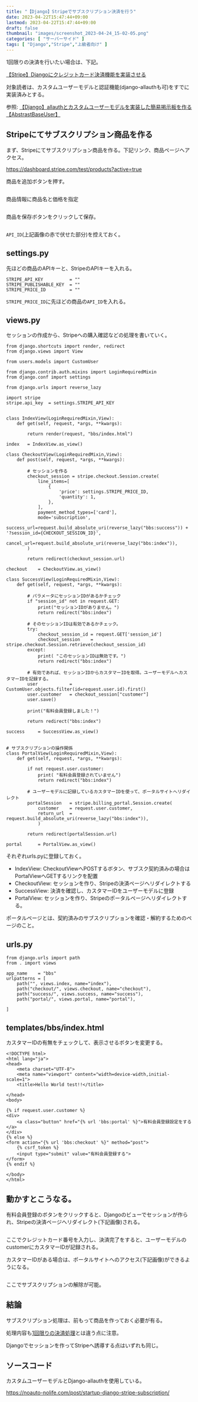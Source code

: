 ```yaml
---
title: "【Django】Stripeでサブスクリプション決済を行う"
date: 2023-04-22T15:47:44+09:00
lastmod: 2023-04-22T15:47:44+09:00
draft: false
thumbnail: "images/screenshot_2023-04-24_15-02-05.png"
categories: [ "サーバーサイド" ]
tags: [ "Django","Stripe","上級者向け" ]
---
```



1回限りの決済を行いたい場合は、下記。

[【Stripe】Djangoにクレジットカード決済機能を実装させる](/post/startup-django-stripe/)

対象読者は、カスタムユーザーモデルと認証機能(django-allauthも可)をすでに実装済みとする。

参照: [【Django】allauthとカスタムユーザーモデルを実装した簡易掲示板を作る【AbstrastBaseUser】](/post/django-custom-user-model-allauth-bbs/)

## Stripeにてサブスクリプション商品を作る

まず、Stripeにてサブスクリプション商品を作る。下記リンク、商品ページへアクセス。

https://dashboard.stripe.com/test/products?active=true

商品を追加ボタンを押す。

<div class="img-center"><img src="/images/Screenshot from 2023-04-24 14-18-53.png" alt=""></div>

商品情報に商品名と価格を指定

<div class="img-center"><img src="/images/Screenshot from 2023-04-24 14-29-05.png" alt=""></div>

商品を保存ボタンをクリックして保存。

<div class="img-center"><img src="/images/Screenshot from 2023-04-24 14-31-15.png" alt=""></div>

`API_ID`(上記画像の赤で伏せた部分)を控えておく。


## settings.py

先ほどの商品のAPIキーと、StripeのAPIキーを入れる。

```
STRIPE_API_KEY          = ""
STRIPE_PUBLISHABLE_KEY  = ""
STRIPE_PRICE_ID         = ""
```

`STRIPE_PRICE_ID`に先ほどの商品の`API_ID`を入れる。


## views.py

セッションの作成から、Stripeへの購入確認などの処理を書いていく。

```
from django.shortcuts import render, redirect
from django.views import View

from users.models import CustomUser

from django.contrib.auth.mixins import LoginRequiredMixin
from django.conf import settings

from django.urls import reverse_lazy

import stripe
stripe.api_key  = settings.STRIPE_API_KEY


class IndexView(LoginRequiredMixin,View):
    def get(self, request, *args, **kwargs):

        return render(request, "bbs/index.html")

index   = IndexView.as_view()

class CheckoutView(LoginRequiredMixin,View):
    def post(self, request, *args, **kwargs):

        # セッションを作る
        checkout_session = stripe.checkout.Session.create(
            line_items=[
                {
                    'price': settings.STRIPE_PRICE_ID,
                    'quantity': 1,
                },
            ],
            payment_method_types=['card'],
            mode='subscription',
            success_url=request.build_absolute_uri(reverse_lazy("bbs:success")) + '?session_id={CHECKOUT_SESSION_ID}',
            cancel_url=request.build_absolute_uri(reverse_lazy("bbs:index")),
        )

        return redirect(checkout_session.url)

checkout    = CheckoutView.as_view()

class SuccessView(LoginRequiredMixin,View):
    def get(self, request, *args, **kwargs):

        # パラメータにセッションIDがあるかチェック
        if "session_id" not in request.GET:
            print("セッションIDがありません。")
            return redirect("bbs:index")

        # そのセッションIDは有効であるかチェック。
        try:
            checkout_session_id = request.GET['session_id']
            checkout_session    = stripe.checkout.Session.retrieve(checkout_session_id)
        except:
            print( "このセッションIDは無効です。")
            return redirect("bbs:index")

        # 有効であれば、セッションIDからカスタマーIDを取得。ユーザーモデルへカスタマーIDを記録する。
        user            = CustomUser.objects.filter(id=request.user.id).first()
        user.customer   = checkout_session["customer"]
        user.save()

        print("有料会員登録しました！")

        return redirect("bbs:index")

success     = SuccessView.as_view()


# サブスクリプションの操作関係
class PortalView(LoginRequiredMixin,View):
    def get(self, request, *args, **kwargs):

        if not request.user.customer:
            print( "有料会員登録されていません")
            return redirect("bbs:index")

        # ユーザーモデルに記録しているカスタマーIDを使って、ポータルサイトへリダイレクト
        portalSession   = stripe.billing_portal.Session.create(
            customer    = request.user.customer,
            return_url  = request.build_absolute_uri(reverse_lazy("bbs:index")),
            )

        return redirect(portalSession.url)

portal      = PortalView.as_view()
```

それぞれurls.pyに登録しておく。

- IndexView: CheckoutViewへPOSTするボタン、サブスク契約済みの場合はPortalViewへGETするリンクを配置
- CheckoutView: セッションを作り、Stripeの決済ページへリダイレクトする
- SuccessView: 決済を確認し、カスタマーIDをユーザーモデルに登録
- PortalView: セッションを作り、Stripeのポータルページへリダイレクトする。

ポータルページとは、契約済みのサブスクリプションを確認・解約するためのページのこと。


## urls.py


```
from django.urls import path
from . import views

app_name    = "bbs"
urlpatterns = [ 
    path("", views.index, name="index"),
    path("checkout/", views.checkout, name="checkout"),
    path("success/", views.success, name="success"),
    path("portal/", views.portal, name="portal"),

]
```

## templates/bbs/index.html

カスタマーIDの有無をチェックして、表示させるボタンを変更する。

```
<!DOCTYPE html>
<html lang="ja">
<head>
    <meta charset="UTF-8">
    <meta name="viewport" content="width=device-width,initial-scale=1">
    <title>Hello World test!!</title>

</head>
<body>

{% if request.user.customer %}
<div>
    <a class="button" href="{% url 'bbs:portal' %}">有料会員登録設定をする</a>
</div>
{% else %}
<form action="{% url 'bbs:checkout' %}" method="post">
    {% csrf_token %}
    <input type="submit" value="有料会員登録する">
</form>
{% endif %}

</body>
</html>
```

## 動かすとこうなる。

有料会員登録のボタンをクリックすると、Djangoのビューでセッションが作られ、Stripeの決済ページへリダイレクト(下記画像)される。

<div class="img-center"><img src="/images/screenshot_2023-04-24_15-02-05.png" alt=""></div>

ここでクレジットカード番号を入力し、決済完了をすると、ユーザーモデルのcustomerにカスタマーIDが記録される。

カスタマーIDがある場合は、ポータルサイトへのアクセス(下記画像)ができるようになる。

<div class="img-center"><img src="/images/screenshot_2023-04-24_15-01-25.png" alt=""></div>

ここでサブスクリプションの解除が可能。

## 結論

サブスクリプション処理は、前もって商品を作っておく必要が有る。

処理内容も[1回限りの決済処理](/post/startup-django-stripe/)とは違う点に注意。

Djangoでセッションを作ってStripeへ誘導する点はいずれも同じ。


## ソースコード

カスタムユーザーモデルとDjango-allauthを使用している。

https://noauto-nolife.com/post/startup-django-stripe-subscription/


